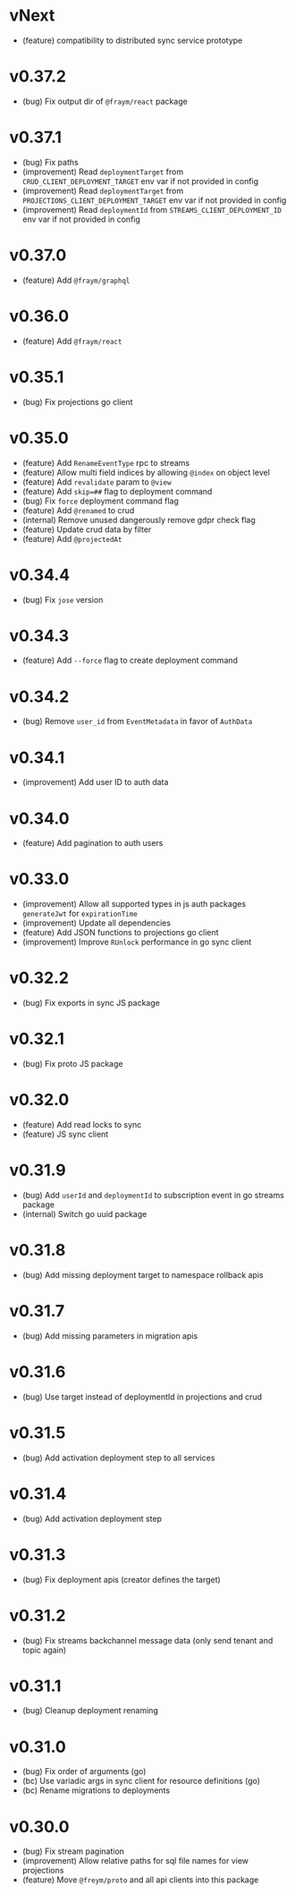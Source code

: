 # vNext

- (feature) compatibility to distributed sync service prototype

# v0.37.2

- (bug) Fix output dir of `@fraym/react` package

# v0.37.1

- (bug) Fix paths
- (improvement) Read `deploymentTarget` from `CRUD_CLIENT_DEPLOYMENT_TARGET` env var if not provided in config
- (improvement) Read `deploymentTarget` from `PROJECTIONS_CLIENT_DEPLOYMENT_TARGET` env var if not provided in config
- (improvement) Read `deploymentId` from `STREAMS_CLIENT_DEPLOYMENT_ID` env var if not provided in config

# v0.37.0

- (feature) Add `@fraym/graphql`

# v0.36.0

- (feature) Add `@fraym/react`

# v0.35.1

- (bug) Fix projections go client

# v0.35.0

- (feature) Add `RenameEventType` rpc to streams
- (feature) Allow multi field indices by allowing `@index` on object level
- (feature) Add `revalidate` param to `@view`
- (feature) Add `skip=##` flag to deployment command
- (bug) Fix `force` deployment command flag
- (feature) Add `@renamed` to crud
- (internal) Remove unused dangerously remove gdpr check flag
- (feature) Update crud data by filter
- (feature) Add `@projectedAt`

# v0.34.4

- (bug) Fix `jose` version

# v0.34.3

- (feature) Add `--force` flag to create deployment command

# v0.34.2

- (bug) Remove `user_id` from `EventMetadata` in favor of `AuthData`

# v0.34.1

- (improvement) Add user ID to auth data

# v0.34.0

- (feature) Add pagination to auth users

# v0.33.0

- (improvement) Allow all supported types in js auth packages `generateJwt` for `expirationTime`
- (improvement) Update all dependencies
- (feature) Add JSON functions to projections go client
- (improvement) Improve `RUnlock` performance in go sync client

# v0.32.2

- (bug) Fix exports in sync JS package

# v0.32.1

- (bug) Fix proto JS package

# v0.32.0

- (feature) Add read locks to sync
- (feature) JS sync client

# v0.31.9

- (bug) Add `userId` and `deploymentId` to subscription event in go streams package
- (internal) Switch go uuid package

# v0.31.8

- (bug) Add missing deployment target to namespace rollback apis

# v0.31.7

- (bug) Add missing parameters in migration apis

# v0.31.6

- (bug) Use target instead of deploymentId in projections and crud

# v0.31.5

- (bug) Add activation deployment step to all services

# v0.31.4

- (bug) Add activation deployment step

# v0.31.3

- (bug) Fix deployment apis (creator defines the target)

# v0.31.2

- (bug) Fix streams backchannel message data (only send tenant and topic again)

# v0.31.1

- (bug) Cleanup deployment renaming

# v0.31.0

- (bug) Fix order of arguments (go)
- (bc) Use variadic args in sync client for resource definitions (go)
- (bc) Rename migrations to deployments

# v0.30.0

- (bug) Fix stream pagination
- (improvement) Allow relative paths for sql file names for view projections
- (feature) Move `@freym/proto` and all api clients into this package

